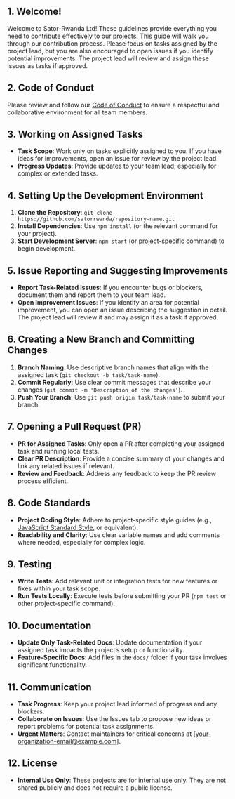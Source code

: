## 1. **Welcome!**
   Welcome to Sator-Rwanda Ltd! These guidelines provide everything you need to contribute effectively to our projects.
   This guide will walk you through our contribution process. Please focus on tasks assigned by the project lead, but you are also encouraged to open issues if you identify potential improvements. The project lead will review and assign these issues as tasks if approved.

## 2. **Code of Conduct**
   Please review and follow our [Code of Conduct](https://www.contributor-covenant.org/version/2/0/code_of_conduct.html) to ensure a respectful and collaborative environment for all team members.



## 3. **Working on Assigned Tasks**
   - **Task Scope**: Work only on tasks explicitly assigned to you. If you have ideas for improvements, open an issue for review by the project lead.
   - **Progress Updates**: Provide updates to your team lead, especially for complex or extended tasks.



## 4. **Setting Up the Development Environment**
   1. **Clone the Repository**: `git clone https://github.com/satorrwanda/repository-name.git`
   2. **Install Dependencies**: Use `npm install` (or the relevant command for your project).
   3. **Start Development Server**: `npm start` (or project-specific command) to begin development.



## 5. **Issue Reporting and Suggesting Improvements**
   - **Report Task-Related Issues**: If you encounter bugs or blockers, document them and report them to your team lead.
   - **Open Improvement Issues**: If you identify an area for potential improvement, you can open an issue describing the suggestion in detail. The project lead will review it and may assign it as a task if approved.



## 6. **Creating a New Branch and Committing Changes**
   1. **Branch Naming**: Use descriptive branch names that align with the assigned task (`git checkout -b task/task-name`).
   2. **Commit Regularly**: Use clear commit messages that describe your changes (`git commit -m 'Description of the changes'`).
   3. **Push Your Branch**: Use `git push origin task/task-name` to submit your branch.



## 7. **Opening a Pull Request (PR)**
   - **PR for Assigned Tasks**: Only open a PR after completing your assigned task and running local tests.
   - **Clear PR Description**: Provide a concise summary of your changes and link any related issues if relevant.
   - **Review and Feedback**: Address any feedback to keep the PR review process efficient.



## 8. **Code Standards**
   - **Project Coding Style**: Adhere to project-specific style guides (e.g., [JavaScript Standard Style](https://standardjs.com/), or equivalent).
   - **Readability and Clarity**: Use clear variable names and add comments where needed, especially for complex logic.



## 9. **Testing**
   - **Write Tests**: Add relevant unit or integration tests for new features or fixes within your task scope.
   - **Run Tests Locally**: Execute tests before submitting your PR (`npm test` or other project-specific command).



## 10. **Documentation**
   - **Update Only Task-Related Docs**: Update documentation if your assigned task impacts the project’s setup or functionality.
   - **Feature-Specific Docs**: Add files in the `docs/` folder if your task involves significant functionality.



## 11. **Communication**
   - **Task Progress**: Keep your project lead informed of progress and any blockers.
   - **Collaborate on Issues**: Use the Issues tab to propose new ideas or report problems for potential task assignments.
   - **Urgent Matters**: Contact maintainers for critical concerns at [your-organization-email@example.com].



## 12. **License**
   - **Internal Use Only**: These projects are  for internal use only. They are  not shared publicly and does not require a public license.

